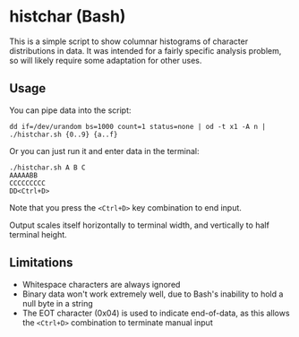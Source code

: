 # histchar (Bash)

This is a simple script to show columnar histograms of character distributions
in data. It was intended for a fairly specific analysis problem, so will likely
require some adaptation for other uses.

## Usage

You can pipe data into the script:
```
dd if=/dev/urandom bs=1000 count=1 status=none | od -t x1 -A n | ./histchar.sh {0..9} {a..f}
```
Or you can just run it and enter data in the terminal:
```
./histchar.sh A B C
AAAAABB
CCCCCCCCC
DD<Ctrl+D>
```
Note that you press the `<Ctrl+D>` key combination to end input.

Output scales itself horizontally to terminal width, and vertically to half
terminal height.

## Limitations

* Whitespace characters are always ignored
* Binary data won't work extremely well, due to Bash's inability to hold a null
  byte in a string
* The EOT character (0x04) is used to indicate end-of-data, as this allows the
  `<Ctrl+D>` combination to terminate manual input
